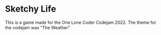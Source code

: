 # Sketchy Life
This is a game made for the One Lone Coder Codejam 2022. The theme for the codejam was "The Weather"

